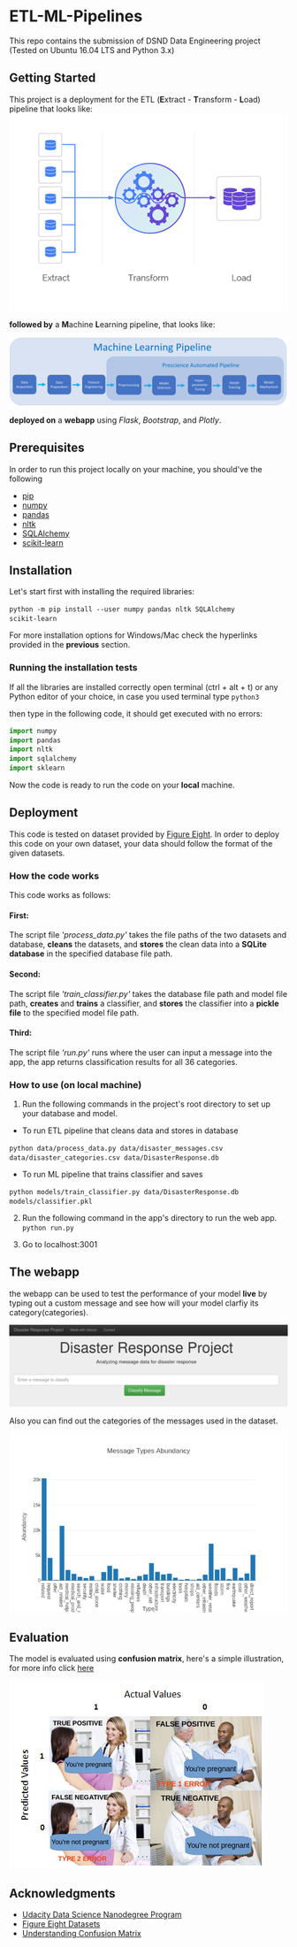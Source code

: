 # ETL-ML-Pipelines
This repo contains the submission of DSND Data Engineering project (Tested on Ubuntu 16.04 LTS and Python 3.x)

## Getting Started
This project is a deployment for the ETL (**E**xtract - **T**ransform - **L**oad) pipeline that looks like:
![source: AltexSoft](imgs/etl.png)

**followed by** a **M**achine **L**earning pipeline, that looks like:

![source: OVH Labs](imgs/ml.png)

**deployed on** a **webapp** using *Flask*, *Bootstrap*, and *Plotly*.

## Prerequisites
In order to run this project locally on your machine, you should've the following

- [pip](https://bit.ly/2x4hZQu)
- [numpy](https://scipy.org/install.html)
- [pandas](https://pandas.pydata.org/docs/getting_started/index.html#getting-started)
- [nltk](https://www.nltk.org/install.html)
- [SQLAlchemy](https://docs.sqlalchemy.org/en/13/intro.html#installation)
- [scikit-learn](https://scikit-learn.org/stable/install.html)

## Installation
Let's start first with installing the required libraries:

<code>python -m pip install --user numpy pandas nltk SQLAlchemy scikit-learn</code>

For more installation options for Windows/Mac check the hyperlinks provided in the **previous** section.

### Running the installation tests

If all the libraries are installed correctly open terminal (ctrl + alt + t) or any Python editor of your choice, in case you used terminal type <code>python3</code>

then type in the following  code, it should get executed with no errors:
```python
import numpy
import pandas
import nltk
import sqlalchemy
import sklearn
```
Now the code is ready to run the code on your **local** machine.

## Deployment
This code is tested on dataset provided by [Figure Eight](https://www.figure-eight.com/). In order to deploy this code on your own dataset, your data should follow the format of the given datasets.

### How the code works
This code works as follows:

#### First:
The script file *'process_data.py'* takes the file paths of the two datasets and database, **cleans** the datasets, and **stores** the clean data into a **SQLite database** in the specified database file path.

#### Second:
The script file *'train_classifier.py'* takes the database file path and model file path, **creates** and **trains** a classifier, and **stores** the classifier into a **pickle file** to the specified model file path.

#### Third:
The script file *'run.py'* runs where the user can input a message into the app, the app returns classification results for all 36 categories.

### How to use (on local machine)
1. Run the following commands in the project's root directory to set up your database and model.
  - To run ETL pipeline that cleans data and stores in database

<code>python data/process_data.py data/disaster_messages.csv data/disaster_categories.csv data/DisasterResponse.db</code>

  - To run ML pipeline that trains classifier and saves

<code>python models/train_classifier.py data/DisasterResponse.db models/classifier.pkl</code>

2. Run the following command in the app's directory to run the web app.
<code>python run.py</code>

3. Go to localhost:3001

## The webapp
the webapp can be used to test the performance of your model **live** by typing out a custom message and see how will your model clarfiy its category(categories).

![clarify](imgs/clarify.png)

Also you can find out the categories of the messages used in the dataset.

![plot](imgs/msg_plot.png)

## Evaluation
The model is evaluated using **confusion matrix**, here's a simple illustration, for more info click [here](https://towardsdatascience.com/understanding-confusion-matrix-a9ad42dcfd62)

![source: towardsdatascience](imgs/confusion.png)

## Acknowledgments
- [Udacity Data Science Nanodegree Program](https://www.udacity.com/course/data-scientist-nanodegree--nd025)
- [Figure Eight Datasets](https://www.figure-eight.com/)
- [Understanding Confusion Matrix](https://towardsdatascience.com/understanding-confusion-matrix-a9ad42dcfd62)
